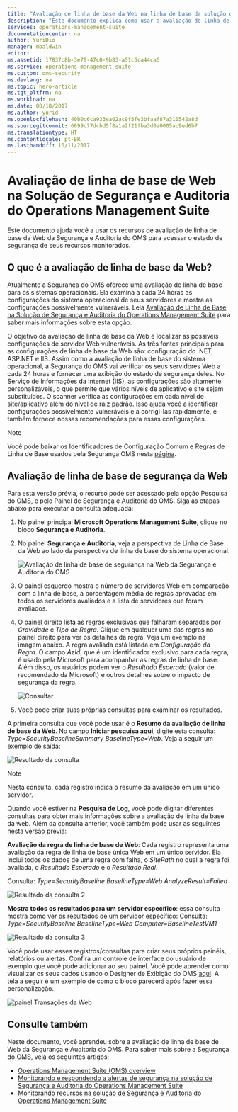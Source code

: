 ```yaml
---
title: "Avaliação de linha de base da Web na linha de base da solução de Segurança e Auditoria do Operations Management Suite | Microsoft Docs"
description: "Este documento explica como usar a avaliação de linha de base da Web na solução de Segurança e Auditoria do OMS para realizar uma avaliação de linha de base de todos os servidores Web para fins de conformidade e segurança."
services: operations-management-suite
documentationcenter: na
author: YuriDio
manager: mbaldwin
editor: 
ms.assetid: 17837c8b-3e79-47c0-9b83-a51c6ca44ca6
ms.service: operations-management-suite
ms.custom: oms-security
ms.devlang: na
ms.topic: hero-article
ms.tgt_pltfrm: na
ms.workload: na
ms.date: 08/18/2017
ms.author: yurid
ms.openlocfilehash: 40b0c6ca933ea02ac9f5fe3bfaaf87a310542a8d
ms.sourcegitcommit: 6699c77dcbd5f8a1a2f21fba3d0a0005ac9ed6b7
ms.translationtype: HT
ms.contentlocale: pt-BR
ms.lasthandoff: 10/11/2017
---
```

# <a name="web-baseline-assessment-in-operations-management-suite-security-and-audit-solution"></a>Avaliação de linha de base de Web na Solução de Segurança e Auditoria do Operations Management Suite
Este documento ajuda você a usar os recursos de avaliação de linha de base da Web da Segurança e Auditoria do OMS para acessar o estado de segurança de seus recursos monitorados.

## <a name="what-is-web-baseline-assessment"></a>O que é a avaliação de linha de base da Web?
Atualmente a Segurança do OMS oferece uma avaliação de linha de base para os sistemas operacionais. Ela examina a cada 24 horas as configurações do sistema operacional de seus servidores e mostra as configurações possivelmente vulneráveis. Leia [Avaliação de Linha de Base na Solução de Segurança e Auditoria do Operations Management Suite](https://docs.microsoft.com/azure/operations-management-suite/oms-security-baseline) para saber mais informações sobre esta opção.

O objetivo da avaliação de linha de base da Web é localizar as possíveis configurações de servidor Web vulneráveis. As três fontes principais para as configurações de linha de base da Web são: configuração do .NET, ASP.NET e IIS.  Assim como a avaliação de linha de base do sistema operacional, a Segurança do OMS vai verificar os seus servidores Web a cada 24 horas e fornecer uma exibição do estado de segurança deles.  No Serviço de Informações da Internet (IIS), as configurações são altamente personalizáveis, o que permite que vários níveis de aplicativo e site sejam substituídos. O scanner verifica as configurações em cada nível de site/aplicativo além do nível de raiz padrão. Isso ajuda você a identificar configurações possivelmente vulneráveis e a corrigi-las rapidamente, e também fornece nossas recomendações para essas configurações.

>[!NOTE] 
>Você pode baixar os Identificadores de Configuração Comum e Regras de Linha de Base usados pela Segurança OMS nesta [página](https://gallery.technet.microsoft.com/Azure-Security-Center-a789e335?redir=0).


## <a name="web-security-baseline-assessment"></a>Avaliação de linha de base de segurança da Web

Para esta versão prévia, o recurso pode ser acessado pela opção Pesquisa do OMS, e pelo Painel de Segurança e Auditoria do OMS. Siga as etapas abaixo para executar a consulta adequada:

1. No painel principal **Microsoft Operations Management Suite**, clique no bloco **Segurança e Auditoria**.
2. No painel **Segurança e Auditoria**, veja a perspectiva de Linha de Base da Web ao lado da perspectiva de linha de base do sistema operacional.
   
    ![Avaliação de linha de base de segurança na Web da Segurança e Auditoria do OMS](./media/oms-security-web-baseline/oms-security-web-baseline-fig5.png)

3. O painel esquerdo mostra o número de servidores Web em comparação com a linha de base, a porcentagem média de regras aprovadas em todos os servidores avaliados e a lista de servidores que foram avaliados.
4. O painel direito lista as regras exclusivas que falharam separadas por *Gravidade* e *Tipo de Regra*. Clique em qualquer uma das regras no painel direito para ver os detalhes da regra. Veja um exemplo na imagem abaixo. A regra avaliada está listada em *Configuração da Regra*. O campo *AzId*, que é um identificador exclusivo para cada regra, é usado pela Microsoft para acompanhar as regras de linha de base. Além disso, os usuários podem ver o *Resultado Esperado* (valor de recomendado da Microsoft) e outros detalhes sobre o impacto de segurança da regra.
    
    ![Consultar](./media/oms-security-web-baseline/oms-security-web-baseline-fig6.png)

5. Você pode criar suas próprias consultas para examinar os resultados. 

A primeira consulta que você pode usar é o **Resumo da avaliação de linha de base da Web**. No campo **Iniciar pesquisa aqui**, digite esta consulta: *Type=SecurityBaselineSummary BaselineType=Web*. Veja a seguir um exemplo de saída:

![Resultado da consulta](./media/oms-security-web-baseline/oms-security-web-baseline-fig7.png)

>[!NOTE] 
>Nesta consulta, cada registro indica o resumo da avaliação em um único servidor.

Quando você estiver na **Pesquisa de Log**, você pode digitar diferentes consultas para obter mais informações sobre a avaliação de linha de base da web. Além da consulta anterior, você também pode usar as seguintes nesta versão prévia:

**Avaliação da regra de linha de base de Web**: Cada registro representa uma avaliação da regra de linha de base única Web em um único servidor. Ela inclui todos os dados de uma regra com falha, o *SitePath* no qual a regra foi avaliada, o *Resultado Esperado* e o *Resultado Real*.

Consulta: *Type=SecurityBaseline BaselineType=Web AnalyzeResult=Failed*

![Resultado da consulta 2](./media/oms-security-web-baseline/oms-security-web-baseline-fig8.png)

**Mostra todos os resultados para um servidor específico**: essa consulta mostra como ver os resultados de um servidor específico: Consulta: *Type=SecurityBaseline BaselineType=Web Computer=BaselineTestVM1*

![Resultado da consulta 3](./media/oms-security-web-baseline/oms-security-web-baseline-fig3.png)

Você pode usar esses registros/consultas para criar seus próprios painéis, relatórios ou alertas. Confira um controle de interface do usuário de exemplo que você pode adicionar ao seu painel. Você pode aprender como visualizar os seus dados usando o Designer de Exibição do OMS [aqui](https://blogs.technet.microsoft.com/msoms/2016/06/30/oms-view-designer-visualize-your-data-your-way/). A tela a seguir é um exemplo de como o bloco parecerá após fazer essa personalização.

![painel Transações da Web](./media/oms-security-web-baseline/oms-security-web-baseline-fig4.png)

## <a name="see-also"></a>Consulte também
Neste documento, você aprendeu sobre a avaliação de linha de base de Web da Segurança e Auditoria do OMS. Para saber mais sobre a Segurança do OMS, veja os seguintes artigos:

* [Operations Management Suite (OMS) overview](operations-management-suite-overview.md)
* [Monitorando e respondendo a alertas de segurança na solução de Segurança e Auditoria do Operations Management Suite](oms-security-responding-alerts.md)
* [Monitorando recursos na solução de Segurança e Auditoria do Operations Management Suite](oms-security-monitoring-resources.md)

